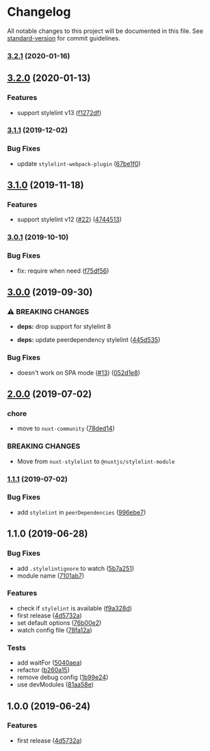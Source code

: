 # Changelog

All notable changes to this project will be documented in this file. See [standard-version](https://github.com/conventional-changelog/standard-version) for commit guidelines.

### [3.2.1](https://github.com/nuxt-community/stylelint-module/compare/v3.2.0...v3.2.1) (2020-01-16)

## [3.2.0](https://github.com/nuxt-community/stylelint-module/compare/v3.1.1...v3.2.0) (2020-01-13)


### Features

* support stylelint v13 ([f1272df](https://github.com/nuxt-community/stylelint-module/commit/f1272df50e5e9abded9f79903ac59de52b1ad930))

### [3.1.1](https://github.com/nuxt-community/stylelint-module/compare/v3.1.0...v3.1.1) (2019-12-02)


### Bug Fixes

* update `stylelint-webpack-plugin` ([67be1f0](https://github.com/nuxt-community/stylelint-module/commit/67be1f04cfe60fdc304c2877330fab46bbb795c5))

## [3.1.0](https://github.com/nuxt-community/stylelint-module/compare/v3.0.1...v3.1.0) (2019-11-18)


### Features

* support stylelint v12 ([#22](https://github.com/nuxt-community/stylelint-module/issues/22)) ([4744513](https://github.com/nuxt-community/stylelint-module/commit/4744513ec59e8092f38d697922bc3afbb52b4106))

### [3.0.1](https://github.com/nuxt-community/stylelint-module/compare/v3.0.0...v3.0.1) (2019-10-10)


### Bug Fixes

* fix: require when need ([f75df56](https://github.com/nuxt-community/stylelint-module/commit/f75df56))

## [3.0.0](https://github.com/nuxt-community/stylelint-module/compare/v2.0.0...v3.0.0) (2019-09-30)


### ⚠ BREAKING CHANGES

* **deps:** drop support for stylelint 8

* **deps:** update peerdependency stylelint ([445d535](https://github.com/nuxt-community/stylelint-module/commit/445d535))


### Bug Fixes

* doesn't work on SPA mode ([#13](https://github.com/nuxt-community/stylelint-module/issues/13)) ([052d1e8](https://github.com/nuxt-community/stylelint-module/commit/052d1e8))

## [2.0.0](https://github.com/nuxt-community/stylelint-module/compare/v1.1.1...v2.0.0) (2019-07-02)


### chore

* move to `nuxt-community` ([78ded14](https://github.com/nuxt-community/stylelint-module/commit/78ded14))


### BREAKING CHANGES

* Move from `nuxt-stylelint` to `@nuxtjs/stylelint-module`



### [1.1.1](https://github.com/ricardogobbosouza/nuxt-stylelint/compare/v1.1.0...v1.1.1) (2019-07-02)


### Bug Fixes

* add `stylelint` in `peerDependencies` ([996ebe7](https://github.com/ricardogobbosouza/nuxt-stylelint/commit/996ebe7))



## 1.1.0 (2019-06-28)


### Bug Fixes

* add `.stylelintignore` to watch ([5b7a251](https://github.com/ricardogobbosouza/nuxt-stylelint/commit/5b7a251))
* module name ([7101ab7](https://github.com/ricardogobbosouza/nuxt-stylelint/commit/7101ab7))


### Features

* check if `stylelint` is available ([f9a328d](https://github.com/ricardogobbosouza/nuxt-stylelint/commit/f9a328d))
* first release ([4d5732a](https://github.com/ricardogobbosouza/nuxt-stylelint/commit/4d5732a))
* set default options ([76b00e2](https://github.com/ricardogobbosouza/nuxt-stylelint/commit/76b00e2))
* watch config file ([78fa12a](https://github.com/ricardogobbosouza/nuxt-stylelint/commit/78fa12a))


### Tests

* add waitFor ([5040aea](https://github.com/ricardogobbosouza/nuxt-stylelint/commit/5040aea))
* refactor ([b260a15](https://github.com/ricardogobbosouza/nuxt-stylelint/commit/b260a15))
* remove debug config ([1b99e24](https://github.com/ricardogobbosouza/nuxt-stylelint/commit/1b99e24))
* use devModules ([81aa58e](https://github.com/ricardogobbosouza/nuxt-stylelint/commit/81aa58e))



## 1.0.0 (2019-06-24)


### Features

* first release ([4d5732a](https://github.com/ricardogobbosouza/nuxt-stylelint/commit/4d5732a))

